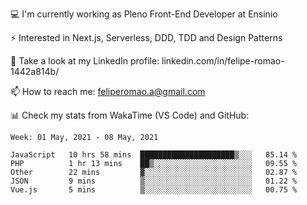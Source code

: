 💻 I'm currently working as Pleno Front-End Developer at Ensinio

⚡ Interested in Next.js, Serverless, DDD, TDD and Design Patterns

👥 Take a look at my LinkedIn profile: linkedin.com/in/felipe-romao-1442a814b/

📫 How to reach me: feliperomao.a@gmail.com

📊 Check my stats from WakaTime (VS Code) and GitHub:

<!--START_SECTION:waka-->
```text
Week: 01 May, 2021 - 08 May, 2021

JavaScript   10 hrs 58 mins  █████████████████████▒░░░   85.14 % 
PHP          1 hr 13 mins    ██▒░░░░░░░░░░░░░░░░░░░░░░   09.55 % 
Other        22 mins         ▓░░░░░░░░░░░░░░░░░░░░░░░░   02.87 % 
JSON         9 mins          ▒░░░░░░░░░░░░░░░░░░░░░░░░   01.22 % 
Vue.js       5 mins          ▒░░░░░░░░░░░░░░░░░░░░░░░░   00.75 % 
```
<!--END_SECTION:waka-->
